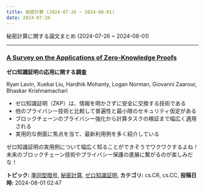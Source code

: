 ```yaml
---
title: 秘密計算 (2024-07-26 ~ 2024-08-01)
date: 2024-07-26
---
```


秘密計算に関する論文まとめ (2024-07-26 ~ 2024-08-01)


- - -

### [A Survey on the Applications of Zero-Knowledge Proofs](http://arxiv.org/abs/2408.00243)

**ゼロ知識証明の応用に関する調査**

Ryan Lavin, Xuekai Liu, Hardhik Mohanty, Logan Norman, Giovanni Zaarour, Bhaskar Krishnamachari

- ゼロ知識証明（ZKP）は、情報を明かさずに安全に交換する技術である
- 他のプライバシー技術と比較して普遍性と最小限のセキュリティ仮定がある
- ブロックチェーンのプライバシー強化から計算タスクの検証まで幅広く適用される
- 実用的な側面に焦点を当て、最新利用例を多く紹介している

ゼロ知識証明の実用例について幅広く知ることができそうでワクワクするよね！未来のブロックチェーン技術やプライバシー保護の進展に繋がるのが楽しみだな！



**トピック:** [準同型暗号](../../he), [秘密計算](../../mpc), [ゼロ知識証明](../../zkp), **カテゴリ:** cs.CR, cs.CC, **投稿日時:** 2024-08-01 02:47
